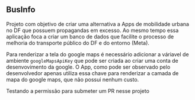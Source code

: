 ## BusInfo

Projeto com objetivo de criar uma alternativa a Apps de mobilidade urbana no DF que possuem propagandas em excesso. Ao mesmo tempo essa aplicação foca a criar um banco de dados que facilite o processo de melhoria do transporte público do DF e do entorno (Meta).

Para renderizar a tela do google maps é necessário adicionar a váriavel de ambiente `googleMapsApiKey` que pode ser criada ao criar uma conta de desenvovimento da google. O App, como pode ser observado pelo desenvolvedor apenas utiliza essa chave para renderizar a camada de mapa do google maps, que não possui nenhum custo.

Testando a permissão para submeter um PR nesse projeto
